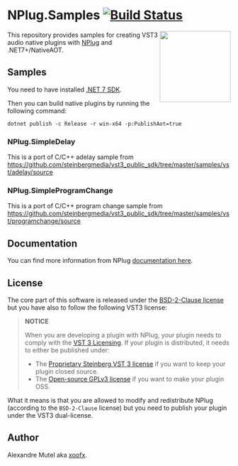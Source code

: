 # NPlug.Samples [![Build Status](https://github.com/xoofx/NPlug.Samples/workflows/ci/badge.svg?branch=main)](https://github.com/xoofx/NPlug.Samples/actions)

<img align="right" width="160px" height="160px" src="https://raw.githubusercontent.com/xoofx/NPlug/main/img/NPlug.png">

This repository provides samples for creating VST3 audio native plugins with [NPlug](https://github.com/xoofx/NPlug/) and .NET7+/NativeAOT.

## Samples

You need to have installed [.NET 7 SDK](https://dotnet.microsoft.com/en-us/download/dotnet/7.0).

Then you can build native plugins by running the following command:

```
dotnet publish -c Release -r win-x64 -p:PublishAot=true
```

### NPlug.SimpleDelay

This is a port of C/C++ adelay sample from https://github.com/steinbergmedia/vst3_public_sdk/tree/master/samples/vst/adelay/source

### NPlug.SimpleProgramChange

This is a port of C/C++ program change sample from https://github.com/steinbergmedia/vst3_public_sdk/tree/master/samples/vst/programchange/source

## Documentation

You can find more information from NPlug [documentation here](https://github.com/xoofx/NPlug/blob/main/doc/readme.md).

## License

The core part of this software is released under the [BSD-2-Clause license](https://opensource.org/licenses/BSD-2-Clause) but you have also to follow the following VST3 license:

> **NOTICE**
> 
> When you are developing a plugin with NPlug, your plugin needs to comply with the [VST 3 Licensing](https://steinbergmedia.github.io/vst3_dev_portal/pages/VST+3+Licensing/Index.html). If your plugin is distributed, it needs to either be published under:
> - The [Proprietary Steinberg VST 3 license](https://steinbergmedia.github.io/vst3_dev_portal/pages/VST+3+Licensing/What+are+the+licensing+options.html#proprietary-steinberg-vst-3-license) if you want to keep your plugin closed source.
> - The [Open-source GPLv3 license](https://steinbergmedia.github.io/vst3_dev_portal/pages/VST+3+Licensing/What+are+the+licensing+options.html#open-source-gplv3-license) if you want to make your plugin OSS.

What it means is that you are allowed to modify and redistribute NPlug (according to the `BSD-2-Clause` license) but you need to publish your plugin under the VST3 dual-license.

## Author

Alexandre Mutel aka [xoofx](https://xoofx.github.io).


